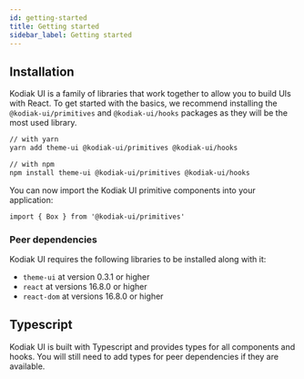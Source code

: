 ```yaml
---
id: getting-started
title: Getting started
sidebar_label: Getting started
---
```


## Installation

Kodiak UI is a family of libraries that work together to allow you to build UIs with React. To get started with the basics, we recommend installing the `@kodiak-ui/primitives` and `@kodiak-ui/hooks` packages as they will be the most used library.

```bash
// with yarn
yarn add theme-ui @kodiak-ui/primitives @kodiak-ui/hooks

// with npm
npm install theme-ui @kodiak-ui/primitives @kodiak-ui/hooks
```

You can now import the Kodiak UI primitive components into your application:

```tsx
import { Box } from '@kodiak-ui/primitives'
```

### Peer dependencies

Kodiak UI requires the following libraries to be installed along with it:

- `theme-ui` at version 0.3.1 or higher
- `react` at versions 16.8.0 or higher
- `react-dom` at versions 16.8.0 or higher

## Typescript

Kodiak UI is built with Typescript and provides types for all components and hooks. You will still need to add types for peer dependencies if they are available.
